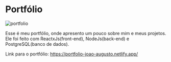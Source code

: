# Portfólio

![portfolio](https://github.com/joaoaugusto543/Portfolio/assets/119535029/f8c26fe6-5fa1-49d6-b4e6-03771c6c0a8f)

Esse é meu portfólio, onde apresento um pouco sobre mim e meus projetos. Ele foi feito com ReactxJs(front-end), NodeJs(back-end) e PostgreSQL(banco de dados).

Link para o portfólio: https://portfolio-joao-augusto.netlify.app/
